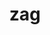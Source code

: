 ---
category: 3-letters
denotation: null
name: zag
reference_link: https://www.etymonline.com/word/zag
root_language: null
root_name: null
title: zag
type: free
word_sums:
- respelling: zag
  sum: 'Zag + '
---